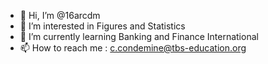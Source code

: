 - 👋 Hi, I’m @16arcdm
- 👀 I’m interested in Figures and Statistics
- 🌱 I’m currently learning Banking and Finance International
- 📫 How to reach me : c.condemine@tbs-education.org
